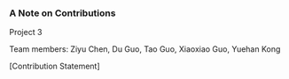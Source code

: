 ### A Note on Contributions

Project 3

Team members: Ziyu Chen, Du Guo, Tao Guo, Xiaoxiao Guo, Yuehan Kong

[Contribution Statement] 

